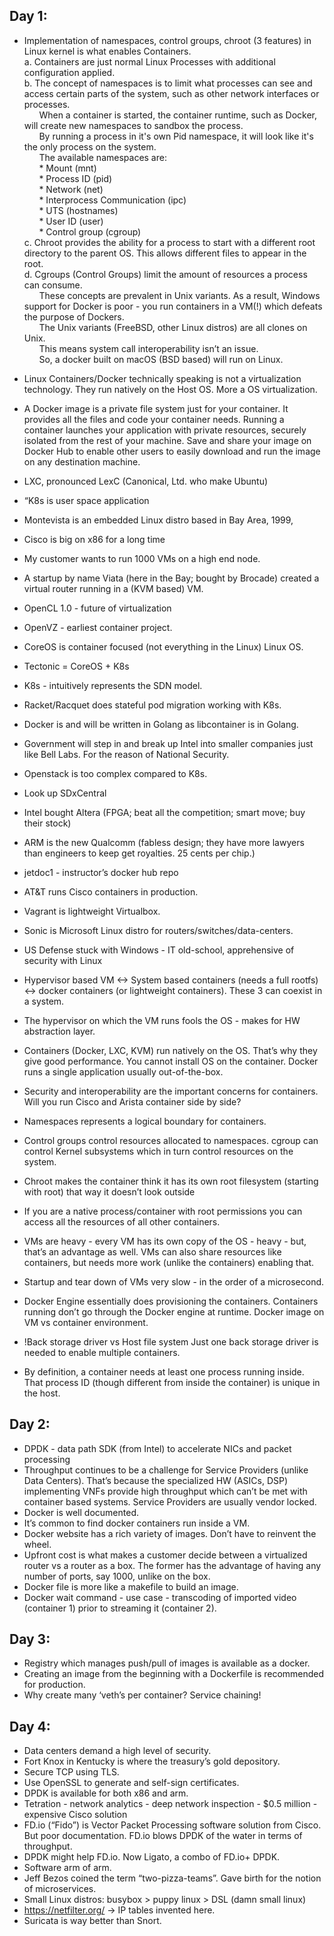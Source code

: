 ## Day 1:

- Implementation of namespaces, control groups, chroot (3 features) in Linux kernel is what enables Containers.\
a. Containers are just normal Linux Processes with additional configuration applied.\
b. The concept of namespaces is to limit what processes can see and access certain parts of the system, such as other network interfaces or processes.\
&nbsp;&nbsp;&nbsp;&nbsp;&nbsp;&nbsp;When a container is started, the container runtime, such as Docker, will create new namespaces to sandbox the process.\
&nbsp;&nbsp;&nbsp;&nbsp;&nbsp;&nbsp;By running a process in it's own Pid namespace, it will look like it's the only process on the system.\
&nbsp;&nbsp;&nbsp;&nbsp;&nbsp;&nbsp;The available namespaces are:\
&nbsp;&nbsp;&nbsp;&nbsp;&nbsp;&nbsp;* Mount (mnt)\
&nbsp;&nbsp;&nbsp;&nbsp;&nbsp;&nbsp;* Process ID (pid)\
&nbsp;&nbsp;&nbsp;&nbsp;&nbsp;&nbsp;* Network (net)\
&nbsp;&nbsp;&nbsp;&nbsp;&nbsp;&nbsp;* Interprocess Communication (ipc)\
&nbsp;&nbsp;&nbsp;&nbsp;&nbsp;&nbsp;* UTS (hostnames)\
&nbsp;&nbsp;&nbsp;&nbsp;&nbsp;&nbsp;* User ID (user)\
&nbsp;&nbsp;&nbsp;&nbsp;&nbsp;&nbsp;* Control group (cgroup)\
c. Chroot provides the ability for a process to start with a different root directory to the parent OS. This allows different files to appear in the root.\
d. Cgroups (Control Groups) limit the amount of resources a process can consume.\
&nbsp;&nbsp;&nbsp;&nbsp;&nbsp;&nbsp;These concepts are prevalent in Unix variants. As a result, Windows support for Docker is poor - you run containers in a VM(!) which defeats the purpose of Dockers.\
&nbsp;&nbsp;&nbsp;&nbsp;&nbsp;&nbsp;The Unix variants (FreeBSD, other Linux distros) are all clones on Unix.\
&nbsp;&nbsp;&nbsp;&nbsp;&nbsp;&nbsp;This means system call interoperability isn’t an issue.\
&nbsp;&nbsp;&nbsp;&nbsp;&nbsp;&nbsp;So, a docker built on macOS (BSD based) will run on Linux.
- Linux Containers/Docker technically speaking is not a virtualization technology. They run natively on the Host OS. More a OS virtualization.
- A Docker image is a private file system just for your container. It provides all the files and code your container needs. Running a container launches your application with private resources, securely isolated from the rest of your machine. Save and share your image on Docker Hub to enable other users to easily download and run the image on any destination machine.
- LXC, pronounced LexC (Canonical, Ltd. who make Ubuntu)

- “K8s is user space application
- Montevista is an embedded Linux distro based in Bay Area, 1999, 
- Cisco is big on x86 for a long time
- My customer wants to run 1000 VMs on a high end node.
- A startup by name Viata (here in the Bay; bought by Brocade) created a virtual router running in a (KVM based) VM.
- OpenCL 1.0 - future of virtualization
- OpenVZ  - earliest container project.
- CoreOS is container focused (not everything in the Linux) Linux OS.
- Tectonic = CoreOS + K8s
- K8s - intuitively represents the SDN model.
- Racket/Racquet does stateful pod migration working with K8s.
- Docker is and will be written in Golang as libcontainer is in Golang.
- Government will step in and break up Intel into smaller companies just like Bell Labs. For the reason of National Security.
- Openstack is too complex compared to K8s.
- Look up SDxCentral
- Intel bought Altera (FPGA; beat all the competition; smart move; buy their stock)
- ARM is the new Qualcomm (fabless design; they have more lawyers than engineers to keep get royalties. 25 cents per chip.)
- jetdoc1 - instructor’s docker hub repo
- AT&T runs Cisco containers in production.
- Vagrant is lightweight Virtualbox.
- Sonic is Microsoft Linux distro for routers/switches/data-centers.
- US Defense stuck with Windows - IT old-school, apprehensive of security with Linux

- Hypervisor based VM <-> System based containers (needs a full rootfs) <-> docker containers (or lightweight containers). These 3 can coexist in a system.
- The hypervisor on which the VM runs fools the OS - makes for HW abstraction layer.
- Containers (Docker, LXC, KVM) run natively on the OS. That’s why they give good performance. You cannot install OS on the container. Docker runs a single application usually out-of-the-box.
- Security and interoperability are the important concerns for containers.
	Will you run Cisco and Arista container side by side?
- Namespaces represents a logical boundary for containers.
- Control groups control resources allocated to namespaces. cgroup can control Kernel subsystems which in turn control resources on the system.
- Chroot makes the container think it has its own root filesystem (starting with root) that way it doesn’t look outside
- If you are a native process/container with root permissions you can access all the resources of all other containers.

- VMs are heavy - every VM has its own copy of the OS - heavy - but, that’s an advantage as well. VMs can also share resources like containers, but needs more work (unlike the containers) enabling that.
- Startup and tear down of VMs very slow - in the order of a microsecond.
- Docker Engine essentially does provisioning the containers. Containers running don’t go through the Docker engine at runtime. Docker image on VM vs container environment.
- !Back storage driver vs Host file system
	Just one back storage driver is needed to enable multiple containers.
- By definition, a container needs at least one process running inside. That process ID (though different from inside the container) is unique in the host.

## Day 2:

- DPDK - data path SDK (from Intel) to accelerate NICs and packet processing
- Throughput continues to be a challenge for Service Providers (unlike Data Centers). That’s because the specialized HW (ASICs, DSP) implementing VNFs provide high throughput which can’t be met with container based systems. Service Providers are usually vendor locked.
- Docker is well documented.
- It’s common to find docker containers run inside a VM.
- Docker website has a rich variety of images. Don’t have to reinvent the wheel.
- Upfront cost is what makes a customer decide between a virtualized router vs a router as a box. The former has the advantage of having any number of ports, say 1000, unlike on the box.
- Docker file is more like a makefile to build an image.
- Docker wait command - use case - transcoding of imported video (container 1) prior to streaming it (container 2).

## Day 3:

- Registry which manages push/pull of images is available as a docker.
- Creating an image from the beginning with a Dockerfile is recommended for production.
- Why create many ‘veth’s per container? Service chaining!


## Day 4:

- Data centers demand a high level of security.
- Fort Knox in Kentucky is where the treasury’s gold depository.
- Secure TCP using TLS.
- Use OpenSSL to generate and self-sign certificates.
- DPDK is available for both x86 and arm.
- Tetration - network analytics - deep network inspection - $0.5 million - expensive Cisco solution
- FD.io (“Fido”) is Vector Packet Processing software solution from Cisco. But poor documentation. FD.io blows DPDK of the water in terms of throughput.
- DPDK might help FD.io. Now Ligato, a combo of  FD.io+ DPDK.
- Software arm of arm.
- Jeff Bezos coined the term “two-pizza-teams”. Gave birth for the notion of microservices.
- Small Linux distros: busybox > puppy linux > DSL (damn small linux)
- https://netfilter.org/ -> IP tables invented here.
- Suricata is way better than Snort.
